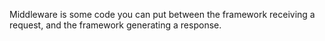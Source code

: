 Middleware is some code you can put between the framework receiving a request, and the framework generating a response.

